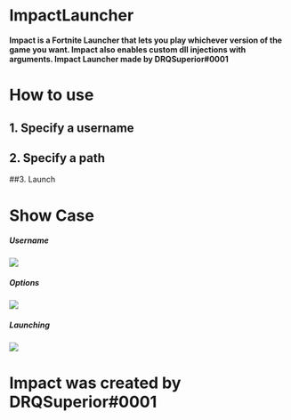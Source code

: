 # ImpactLauncher
**Impact is a Fortnite Launcher that lets you play whichever version of the game you want. Impact also enables custom dll injections with arguments. Impact Launcher made by DRQSuperior#0001**
# How to use
## 1. Specify a username
## 2. Specify a path
##3. Launch
# Show Case
##### Username
[![](https://media.discordapp.net/attachments/934852081582489690/961019191090106378/unknown.png)](https://media.discordapp.net/attachments/934852081582489690/961019191090106378/unknown.png)
##### Options
[![](https://media.discordapp.net/attachments/934852081582489690/961019275877941289/unknown.png)](https://media.discordapp.net/attachments/934852081582489690/961019275877941289/unknown.png)
##### Launching
[![](https://media.discordapp.net/attachments/934852081582489690/961019327946043432/unknown.png)](https://media.discordapp.net/attachments/934852081582489690/961019327946043432/unknown.png)
# Impact was created by DRQSuperior#0001
